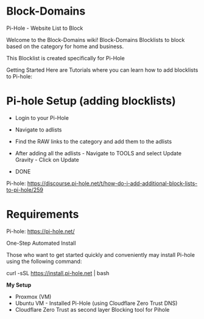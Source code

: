 # Block-Domains
Pi-Hole - Website List to Block


Welcome to the Block-Domains wiki!
Block-Domains Blocklists to block based on the category for home and business.

This Blocklist is created specifically for Pi-Hole


Getting Started Here are Tutorials where you can learn how to add blocklists to Pi-hole:

# Pi-hole Setup (adding blocklists) 

* Login to your Pi-Hole

* Navigate to adlists

* Find the RAW links to the category and add them to the adlists

* After adding all the adlists - Navigate to TOOLS and select Update Gravity - Click on Update

* DONE


Pi-hole: https://discourse.pi-hole.net/t/how-do-i-add-additional-block-lists-to-pi-hole/259


# Requirements
Pi-hole: https://pi-hole.net/

One-Step Automated Install

Those who want to get started quickly and conveniently may install Pi-hole using the following command:

curl -sSL https://install.pi-hole.net | bash




**My Setup**

* Proxmox (VM)
* Ubuntu VM - Installed Pi-Hole (using Cloudflare Zero Trust DNS)
* Cloudflare Zero Trust as second layer Blocking tool for Pihole
